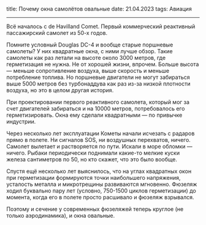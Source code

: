 title: Почему окна самолётов овальные
date: 21.04.2023
tags: Авиация

---

Всё началось с de Havilland Comet. Первый коммерческий реактивный пассажирский самолет из 50-х годов.

Помните условный Douglas DC-4 и вообще старые поршневые самолеты? У них квадратные окна, с ними лучше обзор. Такие самолеты как раз летали на высоте около 3000 метров, где герметизация не нужна. Не от хорошей жизни, впрочем. Больше высота — меньше сопротивление воздуха, выше скорость и меньше потребление топлива. Но поршневые двигатели не могут забираться выше 5000 метров без турбонаддува как раз из-за низкой плотности воздуха, но это в целом другая история.

При проектировании первого реактивного самолета, который мог за счет двигателей забираться и на 10000 метров, потребовалось его герметизировать. Окна ему сделали квадратными — по привычке индустрии.

Через несколько лет эксплуатации Кометы начали исчезать с радаров прямо в полете. Ни сигналов SOS, ни воздушных перехватов, ничего. Самолет вылетает и растворяется по пути. Искали в море обломки — ничего. Рыбаки периодически поднимали какие-то мелкие куски железа сантиметров по 50, но кто скажет, что это было вообще.

Спустя ещё несколько лет выяснилось, что на углах квадратных окон при герметизации формируются точки наибольшего напряжения, усталость металла и микротрещины развиваются мгновенно. Фюзеляж ходил буквально пару лет (условно, 750-1500 циклов герметизации) до момента, когда его в полете просто расшивало и фюзеляж взрывался.

Поэтому и сечение у современных фюзеляжей теперь круглое (не только аэродинамика), и окна овальные.